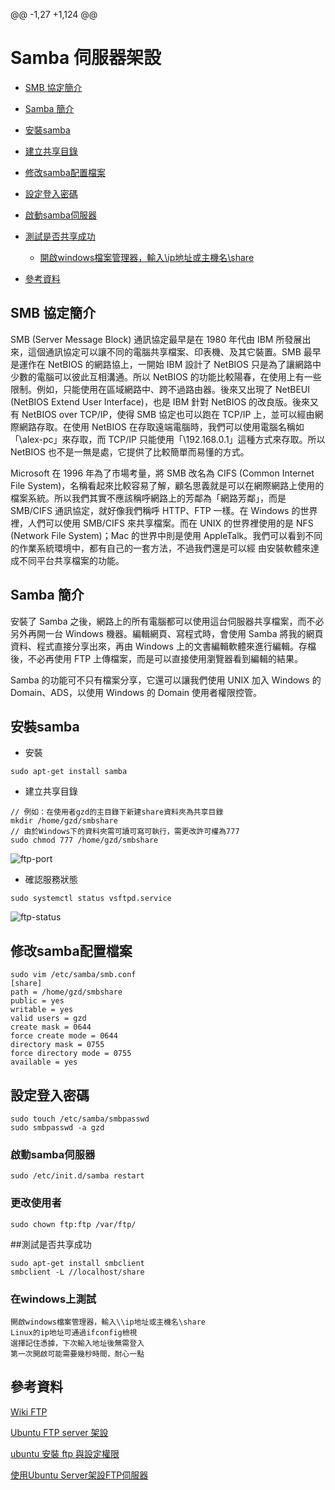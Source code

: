 @@ -1,27 +1,124 @@
# Samba 伺服器架設

<!-- vim-markdown-toc GFM -->

* [SMB 協定簡介](#smb-協定簡介)
* [Samba 簡介](#samba-簡介)
* [安裝samba](#安裝samba)
* [建立共享目錄](#建立共享目錄)
* [修改samba配置檔案](#修改samba配置檔案)
* [設定登入密碼](#設定登入密碼)
* [啟動samba伺服器](#啟動samba伺服器)
* [測試是否共享成功](#測試是否共享成功)
  - [開啟windows檔案管理器，輸入\\ip地址或主機名\share](#開啟windows檔案管理器，輸入\\ip地址或主機名\share)
  
* [參考資料](#參考資料)

<!-- vim-markdown-toc -->

## SMB 協定簡介
SMB (Server Message Block) 通訊協定最早是在 1980 年代由 IBM 所發展出來，這個通訊協定可以讓不同的電腦共享檔案、印表機、及其它裝置。SMB 最早是運作在 NetBIOS 的網路協上，一開始 IBM 設計了 NetBIOS 只是為了讓網路中少數的電腦可以彼此互相溝通。所以 NetBIOS 的功能比較陽春，在使用上有一些限制。例如，只能使用在區域網路中、跨不過路由器。後來又出現了 NetBEUI (NetBIOS Extend User Interface)，也是 IBM 針對 NetBIOS 的改良版。後來又有 NetBIOS over TCP/IP，使得 SMB 協定也可以跑在 TCP/IP 上，並可以經由網際網路存取。在使用 NetBIOS 在存取遠端電腦時，我們可以使用電腦名稱如「\\alex-pc」來存取，而 TCP/IP 只能使用「\\192.168.0.1」這種方式來存取。所以 NetBIOS 也不是一無是處，它提供了比較簡單而易懂的方式。

Microsoft 在 1996 年為了市場考量，將 SMB 改名為 CIFS (Common Internet File System)，名稱看起來比較容易了解，顧名思義就是可以在網際網路上使用的檔案系統。所以我們其實不應該稱呼網路上的芳鄰為「網路芳鄰」，而是 SMB/CIFS 通訊協定，就好像我們稱呼 HTTP、FTP 一樣。在 Windows 的世界裡，人們可以使用 SMB/CIFS 來共享檔案。而在 UNIX 的世界裡使用的是 NFS (Network File System)；Mac 的世界中則是使用 AppleTalk。我們可以看到不同的作業系統環境中，都有自己的一套方法，不過我們還是可以經 由安裝軟體來達成不同平台共享檔案的功能。

## Samba 簡介

安裝了 Samba 之後，網路上的所有電腦都可以使用這台伺服器共享檔案，而不必另外再開一台 Windows 機器。編輯網頁、寫程式時，會使用 Samba 將我的網頁資料、程式直接分享出來，再由 Windows 上的文書編輯軟體來進行編輯。存檔後，不必再使用 FTP 上傳檔案，而是可以直接使用瀏覽器看到編輯的結果。

Samba 的功能可不只有檔案分享，它還可以讓我們使用 UNIX 加入 Windows 的 Domain、ADS，以使用 Windows 的 Domain 使用者權限控管。

## 安裝samba

- 安裝

```shell
sudo apt-get install samba
```

- 建立共享目錄     

```
// 例如：在使用者gzd的主目錄下新建share資料夾為共享目錄
mkdir /home/gzd/smbshare
// 由於Windows下的資料夾需可讀可寫可執行，需更改許可權為777
sudo chmod 777 /home/gzd/smbshare
```

![ftp-port](img/ftp-port.png) 

- 確認服務狀態

```
sudo systemctl status vsftpd.service
```

![ftp-status](img/ftp-status.png) 

## 修改samba配置檔案

```shell
sudo vim /etc/samba/smb.conf
[share]
path = /home/gzd/smbshare
public = yes
writable = yes
valid users = gzd
create mask = 0644
force create mode = 0644
directory mask = 0755
force directory mode = 0755
available = yes
```

## 設定登入密碼

```
sudo touch /etc/samba/smbpasswd
sudo smbpasswd -a gzd
```


### 啟動samba伺服器

```shell
sudo /etc/init.d/samba restart
```

### 更改使用者

```shell
sudo chown ftp:ftp /var/ftp/
```

##測試是否共享成功

```shell
sudo apt-get install smbclient 
smbclient -L //localhost/share
```

### 在windows上測試

```shell
開啟windows檔案管理器，輸入\\ip地址或主機名\share
Linux的ip地址可通過ifconfig檢視
選擇記住憑據，下次輸入地址後無需登入
第一次開啟可能需要幾秒時間，耐心一點
```


## 參考資料

[Wiki FTP](https://zh.wikipedia.org/zh-tw/%E6%96%87%E4%BB%B6%E4%BC%A0%E8%BE%93%E5%8D%8F%E8%AE%AE) 

[Ubuntu FTP server 架設](https://www.alvinchen.club/2019/12/11/ubuntu-ftp-server-%E6%9E%B6%E8%A8%AD/) 

[ubuntu 安裝 ftp 與設定權限](https://oranwind.org/-ftp-ubuntu-an-zhuang-ftp-yu-she-ding-apache-du-qu-quan-xian/) 

[使用Ubuntu Server架設FTP伺服器](https://magiclen.org/ubuntu-server-vsftpd/) 

